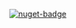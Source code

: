 [![nuget-badge](https://img.shields.io/badge/nuget-active-blue.svg)](https://www.nuget.org/packages/NequeoNetServer)
